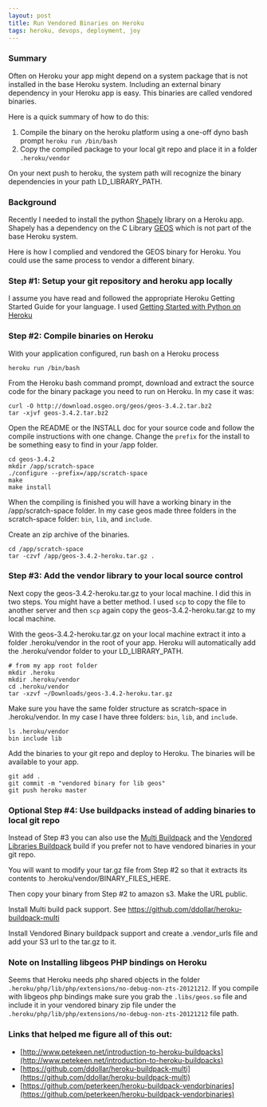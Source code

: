 ```yaml
---
layout: post
title: Run Vendored Binaries on Heroku
tags: heroku, devops, deployment, joy
---
```


### Summary 

Often on Heroku your app might depend on a system package that is not installed in the base Heroku system. Including an external binary dependency in your Heroku app is easy. This binaries are called vendored binaries. 

Here is a quick summary of how to do this:

1. Compile the binary on the heroku platform using a one-off dyno bash prompt ```heroku run /bin/bash```
1. Copy the compiled package to your local git repo and place it in a folder ```.heroku/vendor```

On your next push to heroku, the system path will recognize the binary dependencies in your path LD_LIBRARY_PATH.

### Background

Recently I needed to install the python [Shapely](https://pypi.python.org/pypi/Shapely) library on a Heroku app. Shapely has a dependency on the C Library [GEOS](http://trac.osgeo.org/geos/) which is not part of the base Heroku system. 

Here is how I complied and vendored the GEOS binary for Heroku. You could use the same process to vendor a different binary.


### Step #1: Setup your git repository and heroku app locally

I assume you have read and followed the appropriate Heroku Getting Started Guide for your language. I used [Getting Started with Python on Heroku](https://devcenter.heroku.com/articles/getting-started-with-python)


### Step #2: Compile binaries on Heroku

With your application configured, run bash on a Heroku process

    heroku run /bin/bash

From the Heroku bash command prompt, download and extract the source code for the binary package you need to run on Heroku. In my case it was:

    curl -O http://download.osgeo.org/geos/geos-3.4.2.tar.bz2
    tar -xjvf geos-3.4.2.tar.bz2


Open the README or the INSTALL doc for your source code and follow the compile instructions with one change. Change the `prefix` for the install to be something easy to find in your /app folder.

    cd geos-3.4.2
    mkdir /app/scratch-space
    ./configure --prefix=/app/scratch-space
    make
    make install

When the compiling is finished you will have a working binary in the /app/scratch-space folder. In my case geos made three folders in the scratch-space folder: `bin`, `lib`, and `include`.

Create an zip archive of the binaries. 

    cd /app/scratch-space
    tar -czvf /app/geos-3.4.2-heroku.tar.gz .

### Step #3: Add the vendor library to your local source control 

Next copy the geos-3.4.2-heroku.tar.gz to your local machine. I did this in two steps. You might have a better method. I used `scp` to copy the file to another server and then `scp` again copy the geos-3.4.2-heroku.tar.gz to my local machine. 

With the geos-3.4.2-heroku.tar.gz on your local machine extract it into a folder .heroku/vendor in the root of your app. Heroku will automatically add the .heroku/vendor folder to your LD_LIBRARY_PATH. 


    # from my app root folder
    mkdir .heroku
    mkdir .heroku/vendor
    cd .heroku/vendor
    tar -xzvf ~/Downloads/geos-3.4.2-heroku.tar.gz


Make sure you have the same folder structure as scratch-space in .heroku/vendor. In my case I have three folders: `bin`, `lib`, and `include`.

    ls .heroku/vendor
    bin include lib

Add the binaries to your git repo and deploy to Heroku. The binaries will be available to your app.

    git add .
    git commit -m "vendored binary for lib geos"
    git push heroku master

### Optional Step #4: Use buildpacks instead of adding binaries to local git repo

Instead of Step #3 you can also use the [Multi Buildpack](https://github.com/ddollar/heroku-buildpack-multi) and the [Vendored Libraries Buildpack](https://github.com/peterkeen/heroku-buildpack-vendorbinaries) build if you prefer not to have vendored binaries in your git repo. 

You will want to modify your tar.gz file from Step #2 so that it extracts its contents to .heroku/vendor/BINARY_FILES_HERE. 

Then copy your binary from Step #2 to amazon s3. Make the URL public. 

Install Multi build pack support. See https://github.com/ddollar/heroku-buildpack-multi

Install Vendored Binary buildpack support and create a .vendor_urls file  and add your S3 url to the tar.gz to it. 

### Note on Installing libgeos PHP bindings on Heroku

Seems that Heroku needs php shared objects in the folder ```.heroku/php/lib/php/extensions/no-debug-non-zts-20121212```. If you compile with libgeos php bindings make sure you grab the ```.libs/geos.so``` file and include it in your vendored binary zip file under the ```.heroku/php/lib/php/extensions/no-debug-non-zts-20121212``` file path.

### Links that helped me figure all of this out:

* [http://www.petekeen.net/introduction-to-heroku-buildpacks](http://www.petekeen.net/introduction-to-heroku-buildpacks)
* [https://github.com/ddollar/heroku-buildpack-multi](https://github.com/ddollar/heroku-buildpack-multi)
* [https://github.com/peterkeen/heroku-buildpack-vendorbinaries](https://github.com/peterkeen/heroku-buildpack-vendorbinaries)

